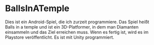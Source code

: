 # BallsInATemple

Dies ist ein Android-Spiel, die ich zurzeit programmiere.
Das Spiel heißt Balls in a temple und ist ein 3D-Platformer,
in dem man Diamanten einsammeln und das Ziel erreichen muss.
Wenn es fertig ist, wird es im Playstore veröffentlicht.
Es ist mit Unity programmiert.
